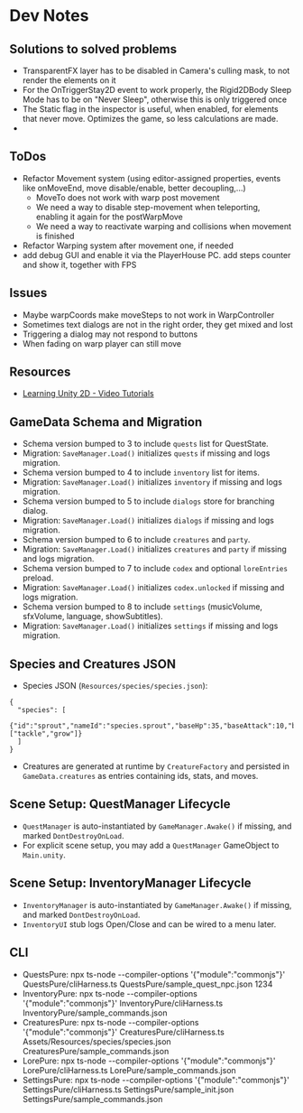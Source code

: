 # Dev Notes

## Solutions to solved problems
- TransparentFX layer has to be disabled in Camera's culling mask, to not render the elements on it
- For the OnTriggerStay2D event to work properly, the Rigid2DBody Sleep Mode has to be on "Never Sleep", otherwise this is only triggered once
- The Static flag in the inspector is useful, when enabled, for elements that never move. Optimizes the game, so less calculations are made.
-

## ToDos
- Refactor Movement system (using editor-assigned properties, events like onMoveEnd, move disable/enable, better decoupling,...)
	- MoveTo does not work with warp post movement
	- We need a way to disable step-movement when teleporting, enabling it again for the postWarpMove
	- We need a way to reactivate warping and collisions when movement is finished
- Refactor Warping system after movement one, if needed
- add debug GUI and enable it via the PlayerHouse PC. add steps counter and show it, together with FPS


## Issues
- Maybe warpCoords make moveSteps to not work in WarpController
- Sometimes text dialogs are not in the right order, they get mixed and lost
- Triggering a dialog may not respond to buttons
- When fading on warp player can still move


## Resources
- [Learning Unity 2D - Video Tutorials](https://www.youtube.com/playlist?list=PL0dOETTrhWWCuWcl2OjB3GfvrlfWEzx18)

## GameData Schema and Migration
- Schema version bumped to 3 to include `quests` list for QuestState.
- Migration: `SaveManager.Load()` initializes `quests` if missing and logs migration.
- Schema version bumped to 4 to include `inventory` list for items.
- Migration: `SaveManager.Load()` initializes `inventory` if missing and logs migration.
- Schema version bumped to 5 to include `dialogs` store for branching dialog.
- Migration: `SaveManager.Load()` initializes `dialogs` if missing and logs migration.
- Schema version bumped to 6 to include `creatures` and `party`.
- Migration: `SaveManager.Load()` initializes `creatures` and `party` if missing and logs migration.
- Schema version bumped to 7 to include `codex` and optional `loreEntries` preload.
- Migration: `SaveManager.Load()` initializes `codex.unlocked` if missing and logs migration.
- Schema version bumped to 8 to include `settings` (musicVolume, sfxVolume, language, showSubtitles).
- Migration: `SaveManager.Load()` initializes `settings` if missing and logs migration.

## Species and Creatures JSON
- Species JSON (`Resources/species/species.json`):
```
{
  "species": [
    {"id":"sprout","nameId":"species.sprout","baseHp":35,"baseAttack":10,"baseDefense":8,"baseSpeed":12,"captureRate":60,"allowedMoves":["tackle","grow"]}
  ]
}
```
- Creatures are generated at runtime by `CreatureFactory` and persisted in `GameData.creatures` as entries containing ids, stats, and moves.

## Scene Setup: QuestManager Lifecycle
- `QuestManager` is auto-instantiated by `GameManager.Awake()` if missing, and marked `DontDestroyOnLoad`.
- For explicit scene setup, you may add a `QuestManager` GameObject to `Main.unity`.

## Scene Setup: InventoryManager Lifecycle
- `InventoryManager` is auto-instantiated by `GameManager.Awake()` if missing, and marked `DontDestroyOnLoad`.
- `InventoryUI` stub logs Open/Close and can be wired to a menu later.

## CLI
- QuestsPure: npx ts-node --compiler-options '{"module":"commonjs"}' QuestsPure/cliHarness.ts QuestsPure/sample_quest_npc.json 1234
- InventoryPure: npx ts-node --compiler-options '{"module":"commonjs"}' InventoryPure/cliHarness.ts InventoryPure/sample_commands.json
- CreaturesPure: npx ts-node --compiler-options '{"module":"commonjs"}' CreaturesPure/cliHarness.ts Assets/Resources/species/species.json CreaturesPure/sample_commands.json
- LorePure: npx ts-node --compiler-options '{"module":"commonjs"}' LorePure/cliHarness.ts LorePure/sample_commands.json
- SettingsPure: npx ts-node --compiler-options '{"module":"commonjs"}' SettingsPure/cliHarness.ts SettingsPure/sample_init.json SettingsPure/sample_commands.json
